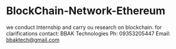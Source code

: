 # BlockChain-Network-Ethereum
we conduct Internship and carry ou research on blockchain.
for clarifications contact:
BBAK Technologies
Ph: 09353205447
Email: bbaktech@gmail.com
